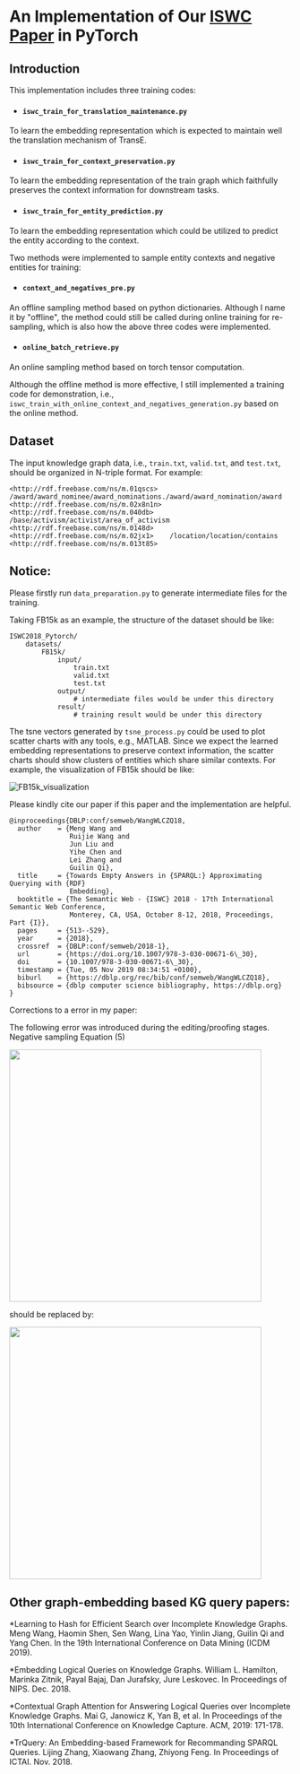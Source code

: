# An Implementation of Our [ISWC Paper](http://iswc2018.semanticweb.org/sessions/towards-empty-answers-in-sparql-approximating-querying-with-rdf-embedding/) in PyTorch

## Introduction

This implementation includes three training codes:  
- #### `iswc_train_for_translation_maintenance.py`

To learn the embedding representation which is expected to maintain well the translation mechanism of TransE.

- #### `iswc_train_for_context_preservation.py`  

To learn the embedding representation of the train graph which faithfully preserves the context information for downstream tasks.

- #### `iswc_train_for_entity_prediction.py`  

To learn the embedding representation which could be utilized to predict the entity according to the context.

Two methods were implemented to sample entity contexts and negative entities for training:

- #### `context_and_negatives_pre.py` 

An offline sampling method based on python dictionaries. Although I name it by "offline", the method could still be called during online training for re-sampling, which is also how the above three codes were implemented. 

- #### `online_batch_retrieve.py`

An online sampling method based on torch tensor computation. 

Although the offline method is more effective, I still implemented a training code for demonstration, i.e., `iswc_train_with_online_context_and_negatives_generation.py` based on the online method.

## Dataset

The input knowledge graph data, i.e., `train.txt`, `valid.txt`, and `test.txt`, should be organized in N-triple format. For example:

```
<http://rdf.freebase.com/ns/m.01qscs>   /award/award_nominee/award_nominations./award/award_nomination/award    <http://rdf.freebase.com/ns/m.02x8n1n>
<http://rdf.freebase.com/ns/m.040db>    /base/activism/activist/area_of_activism        <http://rdf.freebase.com/ns/m.0148d>
<http://rdf.freebase.com/ns/m.02jx1>    /location/location/contains     <http://rdf.freebase.com/ns/m.013t85>
```

## Notice:

Please firstly run `data_preparation.py` to generate intermediate files for the training.

Taking FB15k as an example, the structure of the dataset should be like:

```
ISWC2018_Pytorch/
    datasets/
        FB15k/
            input/
                train.txt
                valid.txt
                test.txt
            output/
                # intermediate files would be under this directory
            result/
                # training result would be under this directory
```

The tsne vectors generated by `tsne_process.py` could be used to plot scatter charts with any tools, e.g., MATLAB. Since we expect the learned embedding representations to preserve context information, the scatter charts should show clusters of entities which share similar contexts. For example, the visualization of FB15k should be like:

![FB15k_visualization](https://github.com/xjdwrj/ISWC2018_PyTorch/blob/master/logs/FB15k_visualization.jpg)

Please kindly cite our paper if this paper and the implementation are helpful.
```
@inproceedings{DBLP:conf/semweb/WangWLCZQ18,
  author    = {Meng Wang and
               Ruijie Wang and
               Jun Liu and
               Yihe Chen and
               Lei Zhang and
               Guilin Qi},
  title     = {Towards Empty Answers in {SPARQL:} Approximating Querying with {RDF}
               Embedding},
  booktitle = {The Semantic Web - {ISWC} 2018 - 17th International Semantic Web Conference,
               Monterey, CA, USA, October 8-12, 2018, Proceedings, Part {I}},
  pages     = {513--529},
  year      = {2018},
  crossref  = {DBLP:conf/semweb/2018-1},
  url       = {https://doi.org/10.1007/978-3-030-00671-6\_30},
  doi       = {10.1007/978-3-030-00671-6\_30},
  timestamp = {Tue, 05 Nov 2019 08:34:51 +0100},
  biburl    = {https://dblp.org/rec/bib/conf/semweb/WangWLCZQ18},
  bibsource = {dblp computer science bibliography, https://dblp.org}
}
```

Corrections to a error in my paper:

The following error was introduced during the editing/proofing stages. Negative sampling Equation (5) 

<img src="https://github.com/wangmengsd/ISWC2018_PyTorch/blob/master/e.png" width="450"/>

should be replaced by:

<img src="https://github.com/wangmengsd/ISWC2018_PyTorch/blob/master/r.png" width="450"/>


## Other graph-embedding based KG query papers:

*Learning to Hash for Efficient Search over Incomplete Knowledge Graphs. Meng Wang, Haomin Shen, Sen Wang, Lina Yao, Yinlin Jiang, Guilin Qi and Yang Chen. In the 19th International Conference on Data Mining (ICDM 2019).

*Embedding Logical Queries on Knowledge Graphs. William L. Hamilton, Marinka Zitnik, Payal Bajaj, Dan Jurafsky, Jure Leskovec. In Proceedings of NIPS. Dec. 2018. 

*Contextual Graph Attention for Answering Logical Queries over Incomplete Knowledge Graphs. Mai G, Janowicz K, Yan B, et al. In Proceedings of the 10th International Conference on Knowledge Capture. ACM, 2019: 171-178.

*TrQuery: An Embedding-based Framework for Recommanding SPARQL Queries. Lijing Zhang, Xiaowang Zhang, Zhiyong Feng. In Proceedings of ICTAI. Nov. 2018.
